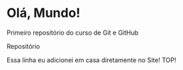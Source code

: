 # Olá, Mundo!
 Primeiro repositório do curso de Git e GitHub

Repositório

Essa linha eu adicionei em casa diretamente no Site! TOP!
